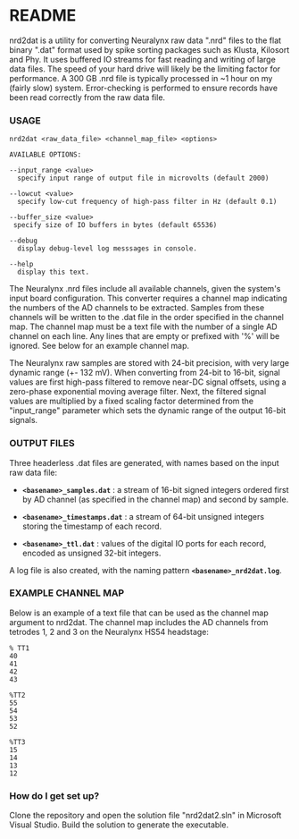 # README

nrd2dat is a utility for converting Neuralynx raw data ".nrd" files to the flat binary ".dat" format used by spike sorting packages such as Klusta, Kilosort and Phy.  It uses buffered IO streams for fast reading and writing of large data files.  The speed of your hard drive will likely be the limiting factor for performance.  A 300 GB  .nrd file is typically processed in ~1 hour on my (fairly slow) system.  Error-checking is performed to ensure records have been read correctly from the raw data file.

### USAGE

```
nrd2dat <raw_data_file> <channel_map_file> <options>

AVAILABLE OPTIONS:

--input_range <value>
  specify input range of output file in microvolts (default 2000)

--lowcut <value>
  specify low-cut frequency of high-pass filter in Hz (default 0.1)

--buffer_size <value>
 specify size of IO buffers in bytes (default 65536)

--debug
  display debug-level log messsages in console.

--help
  display this text.
```

The Neuralynx .nrd files include all available channels, given the system's input board configuration.  This converter requires a channel map indicating the numbers of the AD channels to be extracted.  Samples from these channels will be written to the .dat file in the order specified in the channel map.  The channel map must be a text file with the number of a single AD channel on each line. Any lines that are empty or  prefixed with '%' will be ignored.  See below for an example channel map.

The Neuralynx raw samples are stored with 24-bit precision, with very large dynamic range (+- 132 mV). When converting from 24-bit to 16-bit, signal values are first high-pass filtered to remove near-DC signal offsets, using a zero-phase exponential moving average filter. Next, the filtered signal values are multiplied by a fixed scaling factor determined from the "input_range" parameter which sets the dynamic range of the output 16-bit signals.

### OUTPUT FILES
Three headerless .dat files are generated, with names based on the input raw data file:

  - **`<basename>_samples.dat`** : a stream of 16-bit signed integers ordered first by AD channel (as specified in the channel map) and second by sample.
  
  - **`<basename>_timestamps.dat`** : a stream of 64-bit unsigned integers storing the timestamp of each record. 
  
  - **`<basename>_ttl.dat`** : values of the digital IO ports for each record, encoded as unsigned 32-bit integers.
  
A log file is also created, with the naming pattern **`<basename>_nrd2dat.log`**.

### EXAMPLE CHANNEL MAP 
Below is an example of a text file that can be used as the channel map argument to nrd2dat. The channel map includes the AD channels from tetrodes 1, 2 and 3 on the Neuralynx HS54 headstage:
```
% TT1  
40  
41  
42  
43  

%TT2  
55  
54  
53  
52  

%TT3  
15  
14  
13  
12  
```

### How do I get set up? ###

Clone the repository and open the solution file "nrd2dat2.sln" in Microsoft Visual Studio.  Build the solution to generate the executable.
